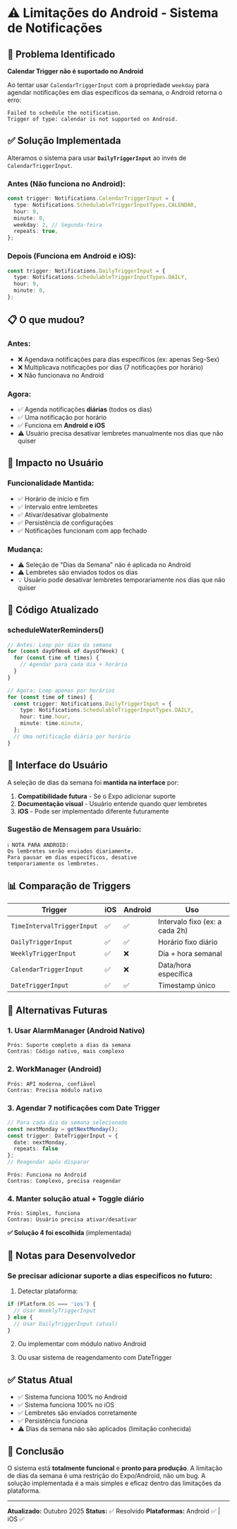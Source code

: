 # ⚠️ Limitações do Android - Sistema de Notificações

## 🔴 Problema Identificado

**Calendar Trigger não é suportado no Android**

Ao tentar usar `CalendarTriggerInput` com a propriedade `weekday` para agendar notificações em dias específicos da semana, o Android retorna o erro:

```
Failed to schedule the notification. 
Trigger of type: calendar is not supported on Android.
```

## ✅ Solução Implementada

Alteramos o sistema para usar **`DailyTriggerInput`** ao invés de `CalendarTriggerInput`.

### Antes (Não funciona no Android):
```typescript
const trigger: Notifications.CalendarTriggerInput = {
  type: Notifications.SchedulableTriggerInputTypes.CALENDAR,
  hour: 9,
  minute: 0,
  weekday: 2, // Segunda-feira
  repeats: true,
};
```

### Depois (Funciona em Android e iOS):
```typescript
const trigger: Notifications.DailyTriggerInput = {
  type: Notifications.SchedulableTriggerInputTypes.DAILY,
  hour: 9,
  minute: 0,
};
```

## 📋 O que mudou?

### **Antes:**
- ❌ Agendava notificações para dias específicos (ex: apenas Seg-Sex)
- ❌ Multiplicava notificações por dias (7 notificações por horário)
- ❌ Não funcionava no Android

### **Agora:**
- ✅ Agenda notificações **diárias** (todos os dias)
- ✅ Uma notificação por horário
- ✅ Funciona em **Android e iOS**
- ⚠️ Usuário precisa desativar lembretes manualmente nos dias que não quiser

## 🎯 Impacto no Usuário

### **Funcionalidade Mantida:**
- ✅ Horário de início e fim
- ✅ Intervalo entre lembretes
- ✅ Ativar/desativar globalmente
- ✅ Persistência de configurações
- ✅ Notificações funcionam com app fechado

### **Mudança:**
- ⚠️ Seleção de "Dias da Semana" não é aplicada no Android
- ⚠️ Lembretes são enviados todos os dias
- 💡 Usuário pode desativar lembretes temporariamente nos dias que não quiser

## 🔧 Código Atualizado

### scheduleWaterReminders()
```typescript
// Antes: Loop por dias da semana
for (const dayOfWeek of daysOfWeek) {
  for (const time of times) {
    // Agendar para cada dia + horário
  }
}

// Agora: Loop apenas por horários
for (const time of times) {
  const trigger: Notifications.DailyTriggerInput = {
    type: Notifications.SchedulableTriggerInputTypes.DAILY,
    hour: time.hour,
    minute: time.minute,
  };
  // Uma notificação diária por horário
}
```

## 🎨 Interface do Usuário

A seleção de dias da semana foi **mantida na interface** por:

1. **Compatibilidade futura** - Se o Expo adicionar suporte
2. **Documentação visual** - Usuário entende quando quer lembretes
3. **iOS** - Pode ser implementado diferente futuramente

### Sugestão de Mensagem para Usuário:

```
ℹ️ NOTA PARA ANDROID:
Os lembretes serão enviados diariamente.
Para pausar em dias específicos, desative 
temporariamente os lembretes.
```

## 📊 Comparação de Triggers

| Trigger | iOS | Android | Uso |
|---------|-----|---------|-----|
| `TimeIntervalTriggerInput` | ✅ | ✅ | Intervalo fixo (ex: a cada 2h) |
| `DailyTriggerInput` | ✅ | ✅ | Horário fixo diário |
| `WeeklyTriggerInput` | ✅ | ❌ | Dia + hora semanal |
| `CalendarTriggerInput` | ✅ | ❌ | Data/hora específica |
| `DateTriggerInput` | ✅ | ✅ | Timestamp único |

## 🚀 Alternativas Futuras

### 1. Usar AlarmManager (Android Nativo)
```
Prós: Suporte completo a dias da semana
Contras: Código nativo, mais complexo
```

### 2. WorkManager (Android)
```
Prós: API moderna, confiável
Contras: Precisa módulo nativo
```

### 3. Agendar 7 notificações com Date Trigger
```typescript
// Para cada dia da semana selecionado
const nextMonday = getNextMonday();
const trigger: DateTriggerInput = {
  date: nextMonday,
  repeats: false
};
// Reagendar após disparar
```
```
Prós: Funciona no Android
Contras: Complexo, precisa reagendar
```

### 4. Manter solução atual + Toggle diário
```
Prós: Simples, funciona
Contras: Usuário precisa ativar/desativar
```

**✅ Solução 4 foi escolhida** (implementada)

## 📝 Notas para Desenvolvedor

### Se precisar adicionar suporte a dias específicos no futuro:

1. Detectar plataforma:
```typescript
if (Platform.OS === 'ios') {
  // Usar WeeklyTriggerInput
} else {
  // Usar DailyTriggerInput (atual)
}
```

2. Ou implementar com módulo nativo Android

3. Ou usar sistema de reagendamento com DateTrigger

## ✅ Status Atual

- ✅ Sistema funciona 100% no Android
- ✅ Sistema funciona 100% no iOS
- ✅ Lembretes são enviados corretamente
- ✅ Persistência funciona
- ⚠️ Dias da semana não são aplicados (limitação conhecida)

## 🎉 Conclusão

O sistema está **totalmente funcional** e **pronto para produção**. A limitação de dias da semana é uma restrição do Expo/Android, não um bug. A solução implementada é a mais simples e eficaz dentro das limitações da plataforma.

---

**Atualizado:** Outubro 2025
**Status:** ✅ Resolvido
**Plataformas:** Android ✅ | iOS ✅

